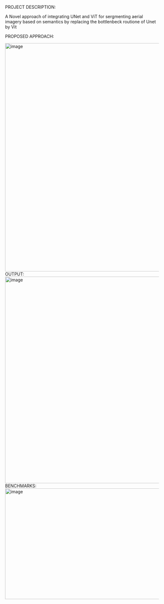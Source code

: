 PROJECT DESCRIPTION:

A Novel approach of integrating UNet and ViT for sergmenting aerial imagery based on semantics by replacing the bottlenbeck routione of Unet by Vit

PROPOSED APPROACH:

<img width="1016" height="748" alt="image" src="https://github.com/user-attachments/assets/e319cb1c-1dff-4cf2-94f4-39b1a3365433" />
OUTPUT:

<img width="1350" height="677" alt="image" src="https://github.com/user-attachments/assets/ced5c08f-9896-4334-990e-ebc2d14b4534" />
BENCHMARKS:

<img width="1416" height="363" alt="image" src="https://github.com/user-attachments/assets/71052624-828a-46eb-9e3d-fc585cf59431" />
